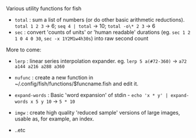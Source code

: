 Various utility functions for fish

* `total` : sum a list of numbers (or do other basic arithmetic reductions). `total 1 2 3` -> 6; `seq 4 | total` -> 10; `total -o\* 2 3` -> 6
* `sec` : convert 'counts of units' or 'human readable' durations (eg. `sec 1 2 1 0 4 0 30`, `sec -x 1Y2M1w4h30s`) into raw second count

More to come:

* `lerp` : linear series interpolation expander. eg. `lerp 5 a(#72-360)` -> `a72 a144 a216 a288 a360`
* `nufunc` : create a new function in ~/.config/fish/functions/$funcname.fish and edit it.
* `expand-words` : Basic 'word expansion' of stdin - `echo 'x * y' | expand-words x 5 y 10` -> `5 * 10`
* `imgw` : create high quality 'reduced sample' versions of large images, usable as, for example,
   an index.

* ..etc